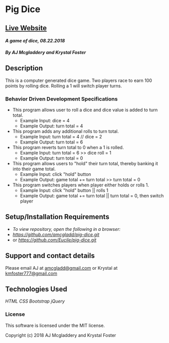 # **Pig Dice**

## [Live Website](https://amcgladd.github.io/pig-dice/.)

#### _A game of dice, 08.22.2018_

##### By AJ Mcgladdery and Krystal Foster

## Description

This is a computer generated dice game. Two players race to earn 100 points by rolling dice. Rolling a 1 will switch player turns.

### Behavior Driven Development Specifications


* This program allows user to roll a dice and dice value is added to turn total.
    * Example Input: dice = 4
    * Example Output: turn total = 4
* This program adds any additional rolls to turn total.
    * Example Input: turn total = 4 // dice = 2
    * Example Output: turn total = 6
* This program reverts turn total to 0 when a 1 is rolled.
    * Example Input: turn total = 6 >> dice roll = 1
    * Example Output: turn total = 0
* This program allows users to "hold" their turn total, thereby banking it into their game total.
    * Example Input: click "hold" button
    * Example Output: game total += turn total >> turn total = 0
* This program switches players when player either holds or rolls 1.
    * Example Input: click "hold" button || rolls 1
    * Example Output: game total += turn total || turn total = 0, then switch player



## Setup/Installation Requirements

* _To view repository, open the following in a browser:_
* _https://github.com/amcgladd/pig-dice.git_
* or _https://github.com/Eucile/pig-dice.git_

## Support and contact details

Please email AJ at amcgladd@gmail.com or Krystal at kmfoster777@gmail.com

## Technologies Used

_HTML_
_CSS_
_Bootstrap_
_jQuery_

### License

This software is licensed under the MIT license.

Copyright (c) 2018 AJ Mcgladdery and Krystal Foster
